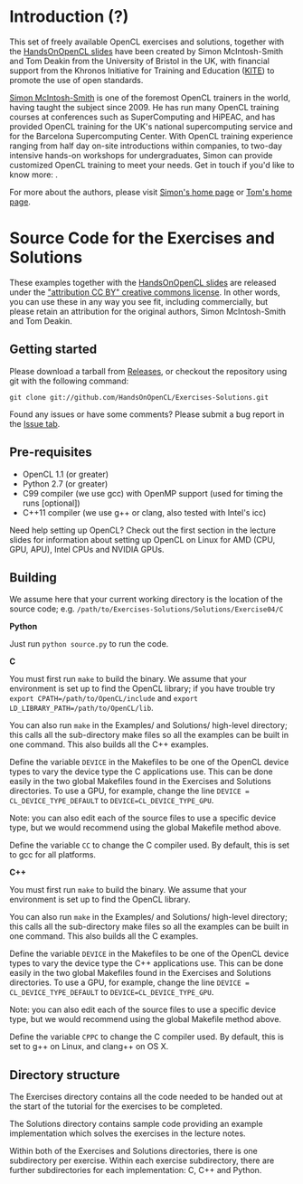 Introduction (?)
============

This set of freely available OpenCL exercises and solutions,
together with the [HandsOnOpenCL slides](https://github.com/HandsOnOpenCL/Lecture-Slides)
have been created by Simon McIntosh-Smith and Tom Deakin from the
University of Bristol in the UK, with financial support from the
Khronos Initiative for Training and Education ([KITE](http://kite.khronos.org/en/opencl))
to promote the use of open standards. 

[Simon McIntosh-Smith](http://www.cs.bris.ac.uk/home/simonm/) is
one of the foremost OpenCL trainers in the world, having taught
the subject since 2009. He has run many OpenCL training courses
at conferences such as SuperComputing and HiPEAC, and has provided
OpenCL training for the UK's national supercomputing service and
for the Barcelona Supercomputing Center. With OpenCL training
experience ranging from half day on-site introductions within
companies, to two-day intensive hands-on workshops for undergraduates,
Simon can provide customized OpenCL training to meet your needs.
Get in touch if you'd like to know more: <simonm at cs.bris.ac.uk>.

For more about the authors, please visit [Simon's home page](http://www.cs.bris.ac.uk/home/simonm/) or [Tom's home page](http://www.tomdeakin.com).

Source Code for the Exercises and Solutions
==========================================

These examples together with the [HandsOnOpenCL slides](https://github.com/HandsOnOpenCL/Lecture-Slides) are released under the ["attribution CC BY" creative commons license](http://creativecommons.org/licenses/by/3.0/). In other words, you can use these in any way you see fit, including commercially, but please retain an attribution for the original authors, Simon McIntosh-Smith and Tom Deakin.

Getting started
---------------

Please download a tarball from [Releases](https://github.com/HandsOnOpenCL/Exercises-Solutions/releases), or checkout the repository using git with the following command:

`git clone git://github.com/HandsOnOpenCL/Exercises-Solutions.git`

Found any issues or have some comments? Please submit a bug report in the
[Issue tab](https://github.com/HandsOnOpenCL/Exercises-Solutions/issues).

Pre-requisites
--------------

* OpenCL 1.1 (or greater)
* Python 2.7 (or greater)
* C99 compiler (we use gcc) with OpenMP support (used for timing the runs [optional])
* C++11 compiler (we use g++ or clang, also tested with Intel's icc)

Need help setting up OpenCL?
Check out the first section in the lecture slides for information
about setting up OpenCL on Linux for AMD (CPU, GPU, APU),
Intel CPUs and NVIDIA GPUs.

Building
--------

We assume here that your current working directory is the location of the source code;
e.g. `/path/to/Exercises-Solutions/Solutions/Exercise04/C`

**Python**

Just run `python source.py` to run the code.

**C**

You must first run `make` to build the binary.
We assume that your environment is set up to find the OpenCL library; if you have trouble
try `export CPATH=/path/to/OpenCL/include` and `export LD_LIBRARY_PATH=/path/to/OpenCL/lib`.

You can also run `make` in the Examples/ and Solutions/ high-level directory;
this calls all the sub-directory make files so all the examples can be built in one command.
This also builds all the C++ examples.

Define the variable `DEVICE` in the Makefiles to be one of the OpenCL device types to vary the device type the C applications use.
This can be done easily in the two global Makefiles found in the Exercises and Solutions directories.
To use a GPU, for example, change the line `DEVICE = CL_DEVICE_TYPE_DEFAULT` to `DEVICE=CL_DEVICE_TYPE_GPU`.

Note: you can also edit each of the source files to use a specific device type, but we would recommend using the global Makefile method above.

Define the variable `CC` to change the C compiler used.
By default, this is set to gcc for all platforms.

**C++**

You must first run `make` to build the binary.
We assume that your environment is set up to find the OpenCL library.

You can also run `make` in the Examples/ and Solutions/ high-level directory;
this calls all the sub-directory make files so all the examples can be built in one command.
This also builds all the C examples.

Define the variable `DEVICE` in the Makefiles to be one of the OpenCL device types to vary the device type the C++ applications use.
This can be done easily in the two global Makefiles found in the Exercises and Solutions directories.
To use a GPU, for example, change the line `DEVICE = CL_DEVICE_TYPE_DEFAULT` to `DEVICE=CL_DEVICE_TYPE_GPU`.

Note: you can also edit each of the source files to use a specific device type, but we would recommend using the global Makefile method above.

Define the variable `CPPC` to change the C compiler used.
By default, this is set to g++ on Linux, and clang++ on OS X.

Directory structure
-------------------

The Exercises directory contains all the code
needed to be handed out at the start of the
tutorial for the exercises to be completed.

The Solutions directory contains sample code
providing an example implementation which
solves the exercises in the lecture notes.

Within both of the Exercises and Solutions
directories, there is one subdirectory per
exercise. Within each exercise subdirectory,
there are further subdirectories for each
implementation: C, C++ and Python.
